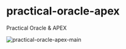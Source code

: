 # practical-oracle-apex

Practical Oracle &amp; APEX

![practical-oracle-apex-main](https://github.com/practical-oracle-apex-main/images/practical-oracle-apex-main.jpg)
